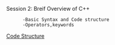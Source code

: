 Session 2: Breif Overview of C++

          -Basic Syntax and Code structure
          -Operators,keywords

[Code Structure](https://www.geeksforgeeks.org/structure-of-c-program/)
